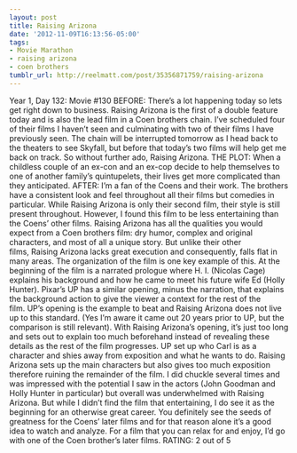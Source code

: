 ```yaml
---
layout: post
title: Raising Arizona
date: '2012-11-09T16:13:56-05:00'
tags:
- Movie Marathon
- raising arizona
- coen brothers
tumblr_url: http://reelmatt.com/post/35356871759/raising-arizona
---
```

Year 1, Day 132: Movie #130
BEFORE: There’s a lot happening today so lets get right down to business. Raising Arizona is the first of a double feature today and is also the lead film in a Coen brothers chain. I’ve scheduled four of their films I haven’t seen and culminating with two of their films I have previously seen. The chain will be interrupted tomorrow as I head back to the theaters to see Skyfall, but before that today’s two films will help get me back on track. So without further ado, Raising Arizona.
THE PLOT: When a childless couple of an ex-con and an ex-cop decide to help themselves to one of another family’s quintupelets, their lives get more complicated than they anticipated.
AFTER: I’m a fan of the Coens and their work. The brothers have a consistent look and feel throughout all their films but comedies in particular. While Raising Arizona is only their second film, their style is still present throughout. However, I found this film to be less entertaining than the Coens’ other films.
Raising Arizona has all the qualities you would expect from a Coen brothers film: dry humor, complex and original characters, and most of all a unique story. But unlike their other films, Raising Arizona lacks great execution and consequently, falls flat in many areas. The organization of the film is one key example of this. At the beginning of the film is a narrated prologue where H. I. (Nicolas Cage) explains his background and how he came to meet his future wife Ed (Holly Hunter). Pixar’s UP has a similar opening, minus the narration, that explains the background action to give the viewer a context for the rest of the film. UP’s opening is the example to beat and Raising Arizona does not live up to this standard. (Yes I’m aware it came out 20 years prior to UP, but the comparison is still relevant). With Raising Arizona’s opening, it’s just too long and sets out to explain too much beforehand instead of revealing these details as the rest of the film progresses. UP set up who Carl is as a character and shies away from exposition and what he wants to do. Raising Arizona sets up the main characters but also gives too much exposition therefore ruining the remainder of the film.
I did chuckle several times and was impressed with the potential I saw in the actors (John Goodman and Holly Hunter in particular) but overall was underwhelmed with Raising Arizona. But while I didn’t find the film that entertaining, I do see it as the beginning for an otherwise great career. You definitely see the seeds of greatness for the Coens’ later films and for that reason alone it’s a good idea to watch and analyze. For a film that you can relax for and enjoy, I’d go with one of the Coen brother’s later films.
RATING: 2 out of 5
